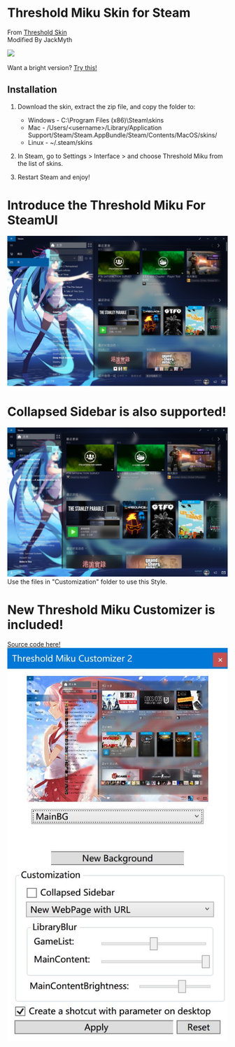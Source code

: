 # Threshold Miku Skin for Steam
From [Threshold Skin](https://github.com/Edgarware/Threshold-Skin)  
Modified By JackMyth

![](Previews/Main.jpg)

Want a bright version? [Try this!](https://github.com/Jack-Myth/Threshold-Miku/tree/Light)

## Installation
1. Download the skin, extract the zip file, and copy the folder to:
   * Windows - C:\Program Files (x86)\Steam\skins
   * Mac - /Users/\<username\>/Library/Application Support/Steam/Steam.AppBundle/Steam/Contents/MacOS/skins/
   * Linux - ~/.steam/skins

2. In Steam, go to Settings > Interface > and choose Threshold Miku from the list of skins.

3. Restart Steam and enjoy!

# Introduce the Threshold Miku For SteamUI
![](Previews/NewLibrary.jpg)

# Collapsed Sidebar is also supported!  
![](Previews/CollapsedPreview.jpg)  
Use the files in "Customization" folder to use this Style.  

# New Threshold Miku Customizer is included!  
[Source code here!](https://github.com/Jack-Myth/Threshold-Miku-Customizer-2)  
![](https://github.com/Jack-Myth/Threshold-Miku-Customizer-2/raw/master/TMC2.jpg) 
